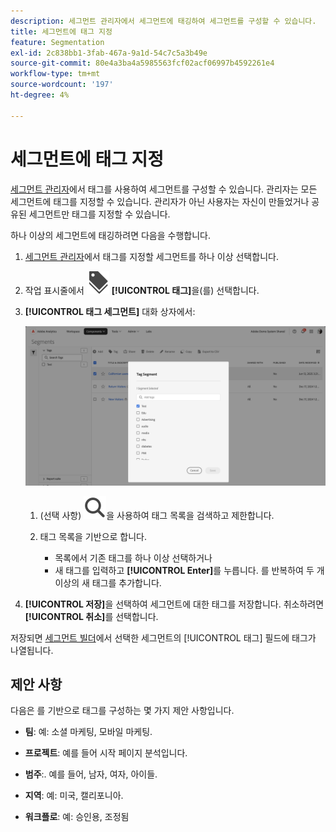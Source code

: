 ```yaml
---
description: 세그먼트 관리자에서 세그먼트에 태깅하여 세그먼트를 구성할 수 있습니다.
title: 세그먼트에 태그 지정
feature: Segmentation
exl-id: 2c838bb1-3fab-467a-9a1d-54c7c5a3b49e
source-git-commit: 80e4a3ba4a5985563fcf02acf06997b4592261e4
workflow-type: tm+mt
source-wordcount: '197'
ht-degree: 4%

---
```


# 세그먼트에 태그 지정

[세그먼트 관리자](seg-manage.md)에서 태그를 사용하여 세그먼트를 구성할 수 있습니다. 관리자는 모든 세그먼트에 태그를 지정할 수 있습니다. 관리자가 아닌 사용자는 자신이 만들었거나 공유된 세그먼트만 태그를 지정할 수 있습니다.

하나 이상의 세그먼트에 태깅하려면 다음을 수행합니다.

1. [세그먼트 관리자](seg-manage.md)에서 태그를 지정할 세그먼트를 하나 이상 선택합니다.
1. 작업 표시줄에서 ![레이블](/help/assets/icons/Labels.svg) **[!UICONTROL 태그]**&#x200B;을(를) 선택합니다.
1. **[!UICONTROL 태그 세그먼트]** 대화 상자에서:

   ![세그먼트 태그 대화 상자](assets/segments-tag.png)

   1. (선택 사항) ![검색](/help/assets/icons/Search.svg)을 사용하여 태그 목록을 검색하고 제한합니다.

   2. 태그 목록을 기반으로 합니다.

      * 목록에서 기존 태그를 하나 이상 선택하거나
      * 새 태그를 입력하고 **[!UICONTROL Enter]**&#x200B;를 누릅니다. 를 반복하여 두 개 이상의 새 태그를 추가합니다.

1. **[!UICONTROL 저장]**&#x200B;을 선택하여 세그먼트에 대한 태그를 저장합니다. 취소하려면 **[!UICONTROL 취소]**&#x200B;를 선택합니다.

저장되면 [세그먼트 빌더](seg-build.md)에서 선택한 세그먼트의 [!UICONTROL 태그] 필드에 태그가 나열됩니다.


## 제안 사항

다음은 를 기반으로 태그를 구성하는 몇 가지 제안 사항입니다.

* **팀**: 예: 소셜 마케팅, 모바일 마케팅.

* **프로젝트**: 예를 들어 시작 페이지 분석입니다.

* **범주**:. 예를 들어, 남자, 여자, 아이들.

* **지역**: 예: 미국, 캘리포니아.

* **워크플로**: 예: 승인용, 조정됨


<!--
In the [Segment manager](seg-manage.md), you can use tags to organize segments. Administrators can tag all segments. Non administroators can tags only the segments they create or have been shared with them.

To tag one or more segments:

1. In the [Segment manager](seg-manage.md), select one or more of the segments you want to tag.
1. From the action bar, select ![Labels](/help/assets/icons/Labels.svg) **[!UICONTROL Tag]**.
1. In the **[!UICONTROL Tag Segments]** dialog:
   
   ![Tag Segments dialog](assets/tag-filter-dialog.png)

   1. (optionally) use ![Search](/help/assets/icons/Search.svg) to search for and limit the list of tags.

   2. Based on the list of tags:
   
      * select one or more existing tags from the list, or
      * enter a new tag and press **[!UICONTROL ENTER]**. Repeat to add more than one new tag.

1. Select **[!UICONTROL Save]** to save the tags for the segment. Select **[!UICONTROL Cancel]** to cancel.

Once saved, the tags are listed in the [!UICONTROL Tag] field for the selected segments in the [Segment builder](seg-builder.md). 


## Suggestions

Below are some suggestions to organize tags based on:

* **Team**: For example, Social Marketing, Mobile Marketing.
    
* **Project**: For example, Entry-page analysis.
    
* **Category**:. For example, Men, Women, Kids.

* **Geography**: For example: United States, California.
    
* **Workflow**: For example: To be approved,  Curated

-->
